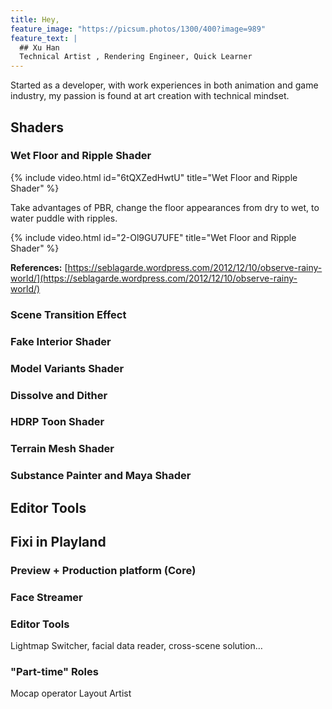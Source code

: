 ```yaml
---
title: Hey,
feature_image: "https://picsum.photos/1300/400?image=989"
feature_text: |
  ## Xu Han
  Technical Artist , Rendering Engineer, Quick Learner
---
```

Started as a developer, with work experiences in both animation and game industry, my passion is found at art creation with technical mindset.

## Shaders
### Wet Floor and Ripple Shader
{% include video.html id="6tQXZedHwtU" title="Wet Floor and Ripple Shader" %}

Take advantages of PBR, change the floor appearances from dry to wet, to water puddle with ripples.

{% include video.html id="2-Ol9GU7UFE" title="Wet Floor and Ripple Shader" %}

**References:**
[https://seblagarde.wordpress.com/2012/12/10/observe-rainy-world/](https://seblagarde.wordpress.com/2012/12/10/observe-rainy-world/)
### Scene Transition Effect
### Fake Interior Shader
### Model Variants Shader
### Dissolve and Dither
### HDRP Toon Shader
### Terrain Mesh Shader
### Substance Painter and Maya Shader

## Editor Tools




## Fixi in Playland

### Preview + Production platform (Core)
### Face Streamer
### Editor Tools
Lightmap Switcher, facial data reader, cross-scene solution…
### "Part-time" Roles
Mocap operator
Layout Artist
